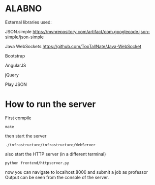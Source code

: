 # ALABNO


External libraries used:

JSON.simple https://mvnrepository.com/artifact/com.googlecode.json-simple/json-simple

Java WebSockets https://github.com/TooTallNate/Java-WebSocket

Bootstrap

AngularJS

jQuery

Play JSON


# How to run the server

First compile

```
make
```

then start the server

```
./infrastructure/infrastructure/WebServer
```

also start the HTTP server (in a different terminal)

```
python frontend/httpserver.py
```

now you can navigate to localhost:8000
and submit a job as professor
Output can be seen from the console of the server.
